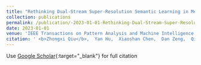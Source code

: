 ```yaml
---
title: "Rethinking Dual-Stream Super-Resolution Semantic Learning in Medical Image Segmentation"
collection: publications
permalink: /publication/-2023-01-01-Rethinking-Dual-Stream-Super-Resolution-Semantic-Learning-in-Medical-Image-Segmentation
date: 2023-01-01
venue: 'IEEE Transactions on Pattern Analysis and Machine Intelligence'
citation: ' <b>Zhongxi Qiu</b>,  Yan Hu,  Xiaoshan Chen,  Dan Zeng,  Qingyong Hu,  Jiang Liu, &quot;Rethinking Dual-Stream Super-Resolution Semantic Learning in Medical Image Segmentation.&quot; IEEE Transactions on Pattern Analysis and Machine Intelligence, 2023.'
---
```

Use [Google Scholar](https://scholar.google.com/scholar?q=Rethinking+Dual+Stream+Super+Resolution+Semantic+Learning+in+Medical+Image+Segmentation){:target="_blank"} for full citation